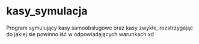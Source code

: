 # kasy_symulacja
Program symulujący kasy samoobsługowe oraz kasy zwykłe, rozstrzygając do jakiej sie powinno iść w odpowiadających warunkach xd
